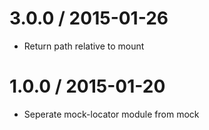 3.0.0 / 2015-01-26
==================

  * Return path relative to mount

1.0.0 / 2015-01-20
==================

  * Seperate mock-locator module from mock
